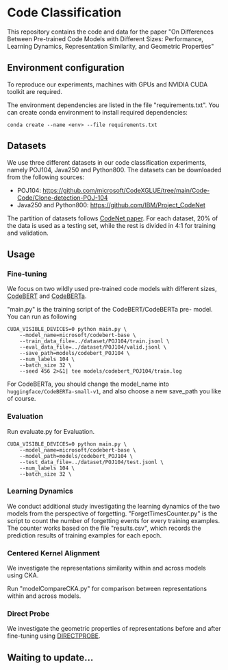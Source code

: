 # Code Classification
This repository contains the code and data for the paper "On Differences Between Pre-trained Code Models with Different Sizes: Performance, Learning Dynamics, Representation Similarity, and Geometric Properties"

## Environment configuration
To reproduce our experiments, machines with GPUs and NVIDIA CUDA toolkit are required.

The environment dependencies are listed in the file "requirements.txt". You can create conda environment to install required dependencies:

```
conda create --name <env> --file requirements.txt
```

## Datasets
We use three different datasets in our code classification experiments, namely POJ104, Java250 and Python800. The datasets can be downloaded from the following sources:

* POJ104: https://github.com/microsoft/CodeXGLUE/tree/main/Code-Code/Clone-detection-POJ-104
* Java250 and Python800: https://github.com/IBM/Project_CodeNet


The partition of datasets follows [CodeNet paper](https://arxiv.org/abs/2105.12655). For each dataset, 20\% of the data is used as a testing set, while the rest is divided in 4:1 for training and validation.


## Usage

### Fine-tuning
We focus on two wildly used pre-trained code models with different sizes, [CodeBERT](https://github.com/microsoft/CodeBERT) and [CodeBERTa](https://huggingface.co/huggingface/CodeBERTa-small-v1).

"main.py" is the training script of the CodeBERT/CodeBERTa pre- model. You can run  as following 
```
CUDA_VISIBLE_DEVICES=0 python main.py \
    --model_name=microsoft/codebert-base \
    --train_data_file=../dataset/POJ104/train.jsonl \
    --eval_data_file=../dataset/POJ104/valid.jsonl \
    --save_path=models/codebert_POJ104 \
    --num_labels 104 \
    --batch_size 32 \
    --seed 456 2>&1| tee models/codebert_POJ104/train.log
```
For CodeBERTa, you should change the model_name into `huggingface/CodeBERTa-small-v1`, and also choose a new save_path you like of course.

### Evaluation
Run evaluate.py for Evaluation.
```
CUDA_VISIBLE_DEVICES=0 python main.py \
    --model_name=microsoft/codebert-base \
    --model_path=models/codebert_POJ104 \
    --test_data_file=../dataset/POJ104/test.jsonl \
    --num_labels 104 \
    --batch_size 32 \
```

### Learning Dynamics
We conduct additional study investigating the learning dynamics of the two models from the perspective of forgetting.
"ForgetTimesCounter.py" is the script to count the number of forgetting events for every training examples. The counter works based on the file "results.csv", which records the prediction results of training examples for each epoch.

### Centered Kernel Alignment
We investigate the representations similarity within and across models using CKA.

Run "modelCompareCKA.py" for comparison between representations within and across models.

### Direct Probe
We investigate the geometric properties of representations before and after fine-tuning using [DIRECTPROBE](https://github.com/utahnlp/DirectProbe).


## Waiting to update...
